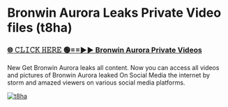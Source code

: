 # Bronwin Aurora Leaks Private Video files (t8ha)

<h3><a href="https://mediafirerr.pages.dev?q=Bronwin+Aurora&ref=R42" rel="nofollow">🌐 𝙲𝙻𝙸𝙲𝙺 𝙷𝙴𝚁𝙴 🟢==►► Bronwin Aurora Private Videos</a></h3>

New Get Bronwin Aurora leaks all content. Now you can access all videos and pictures of Bronwin Aurora leaked On Social Media the internet by storm and amazed viewers on various social media platforms.

[![t8ha](https://github.com/user-attachments/assets/26341bd8-4b91-4a20-822e-3fd5d525dd40)](https://mediafirerr.pages.dev?q=Bronwin+Aurora&ref=R42)

